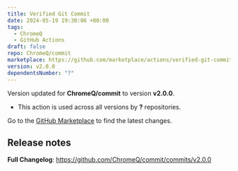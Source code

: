 ```yaml
---
title: Verified Git Commit
date: 2024-05-19 19:30:06 +00:00
tags:
  - ChromeQ
  - GitHub Actions
draft: false
repo: ChromeQ/commit
marketplace: https://github.com/marketplace/actions/verified-git-commit
version: v2.0.0
dependentsNumber: "?"
---
```



Version updated for **ChromeQ/commit** to version **v2.0.0**.
- This action is used across all versions by **?** repositories.

Go to the [GitHub Marketplace](https://github.com/marketplace/actions/verified-git-commit) to find the latest changes.

## Release notes

**Full Changelog**: https://github.com/ChromeQ/commit/commits/v2.0.0
